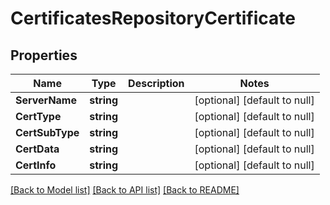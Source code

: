 # CertificatesRepositoryCertificate

## Properties
Name | Type | Description | Notes
------------ | ------------- | ------------- | -------------
**ServerName** | **string** |  | [optional] [default to null]
**CertType** | **string** |  | [optional] [default to null]
**CertSubType** | **string** |  | [optional] [default to null]
**CertData** | **string** |  | [optional] [default to null]
**CertInfo** | **string** |  | [optional] [default to null]

[[Back to Model list]](../README.md#documentation-for-models) [[Back to API list]](../README.md#documentation-for-api-endpoints) [[Back to README]](../README.md)

